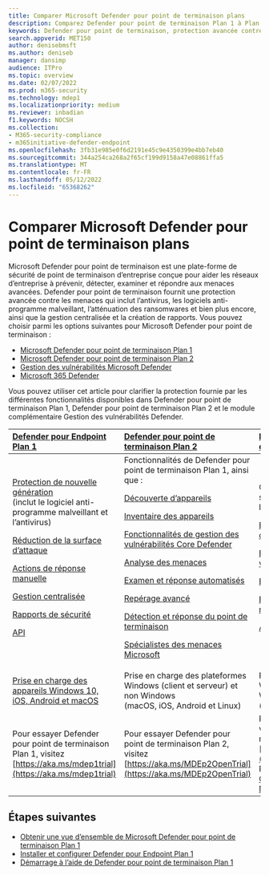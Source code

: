 ```yaml
---
title: Comparer Microsoft Defender pour point de terminaison plans
description: Comparez Defender pour point de terminaison Plan 1 à Plan 2. Découvrez les différences entre les plans et sélectionnez le plan qui répond aux besoins de votre organisation.
keywords: Defender pour point de terminaison, protection avancée contre les menaces, protection contre les points de terminaison
search.appverid: MET150
author: denisebmsft
ms.author: deniseb
manager: dansimp
audience: ITPro
ms.topic: overview
ms.date: 02/07/2022
ms.prod: m365-security
ms.technology: mdep1
ms.localizationpriority: medium
ms.reviewer: inbadian
f1.keywords: NOCSH
ms.collection:
- M365-security-compliance
- m365initiative-defender-endpoint
ms.openlocfilehash: 3fb31e985e0f6d2191e45c9e4350399e4bb7eb40
ms.sourcegitcommit: 344a254ca268a2f65cf199d9158a47e08861ffa5
ms.translationtype: MT
ms.contentlocale: fr-FR
ms.lasthandoff: 05/12/2022
ms.locfileid: "65368262"
---
```

# <a name="compare-microsoft-defender-for-endpoint-plans"></a>Comparer Microsoft Defender pour point de terminaison plans

Microsoft Defender pour point de terminaison est une plate-forme de sécurité de point de terminaison d’entreprise conçue pour aider les réseaux d’entreprise à prévenir, détecter, examiner et répondre aux menaces avancées. Defender pour point de terminaison fournit une protection avancée contre les menaces qui inclut l’antivirus, les logiciels anti-programme malveillant, l’atténuation des ransomwares et bien plus encore, ainsi que la gestion centralisée et la création de rapports. Vous pouvez choisir parmi les options suivantes pour Microsoft Defender pour point de terminaison :

- [Microsoft Defender pour point de terminaison Plan 1](https://go.microsoft.com/fwlink/p/?linkid=2154037)
- [Microsoft Defender pour point de terminaison Plan 2](https://go.microsoft.com/fwlink/p/?linkid=2154037)
- [Gestion des vulnérabilités Microsoft Defender](../defender-vulnerability-management/index.yml)
- [Microsoft 365 Defender](https://go.microsoft.com/fwlink/?linkid=2118804)

Vous pouvez utiliser cet article pour clarifier la protection fournie par les différentes fonctionnalités disponibles dans Defender pour point de terminaison Plan 1, Defender pour point de terminaison Plan 2 et le module complémentaire Gestion des vulnérabilités Defender.

| [Defender pour Endpoint Plan 1](defender-endpoint-plan-1.md) | [Defender pour point de terminaison Plan 2](microsoft-defender-endpoint.md) | [Module complémentaire Gestion des vulnérabilités Defender](../defender-vulnerability-management/defender-vulnerability-management-capabilities.md)|
|:---|:---|:---|
| [Protection de nouvelle génération](defender-endpoint-plan-1.md#next-generation-protection) <br/>(inclut le logiciel anti-programme malveillant et l’antivirus) <p> [Réduction de la surface d’attaque](defender-endpoint-plan-1.md#attack-surface-reduction) <p> [Actions de réponse manuelle](defender-endpoint-plan-1.md#manual-response-actions) <p> [Gestion centralisée](defender-endpoint-plan-1.md#centralized-management) <p>[Rapports de sécurité](defender-endpoint-plan-1.md#reporting) <p>[API](defender-endpoint-plan-1.md#apis) | Fonctionnalités de Defender pour point de terminaison Plan 1, ainsi que : <p> <p> [Découverte d’appareils](device-discovery.md) <p> [Inventaire des appareils](machines-view-overview.md) <p> [Fonctionnalités de gestion des vulnérabilités Core Defender](../defender-vulnerability-management/defender-vulnerability-management-capabilities.md) <p> [Analyse des menaces](threat-analytics.md) <p> [Examen et réponse automatisés](automated-investigations.md) <p> [Repérage avancé](advanced-hunting-overview.md) <p> [Détection et réponse du point de terminaison](overview-endpoint-detection-response.md) <p> [Spécialistes des menaces Microsoft](microsoft-threat-experts.md) | Gestion des vulnérabilités Defender supplémentaire pour Defender pour le plan de point de terminaison 2 : <p> [Évaluation des bases de référence de sécurité](../defender-vulnerability-management/tvm-security-baselines.md) <p> [Bloquer les applications vulnérables](../defender-vulnerability-management/tvm-block-vuln-apps.md) <p> [Extensions de navigateur](../defender-vulnerability-management/tvm-browser-extensions.md) <p> [Évaluation des certificats numériques](../defender-vulnerability-management/tvm-certificate-inventory.md) <p> [Analyse du partage réseau](../defender-vulnerability-management/tvm-network-share-assessment.md)|
| [Prise en charge des appareils Windows 10, iOS, Android et macOS](defender-endpoint-plan-1.md#cross-platform-support) | Prise en charge des plateformes Windows (client et serveur) et non Windows<br/> (macOS, iOS, Android et Linux) | Prise en charge des plateformes Windows (client et serveur) et non Windows<br/> (macOS, iOS, Android et Linux) |
| Pour essayer Defender pour point de terminaison Plan 1, visitez [https://aka.ms/mdep1trial](https://aka.ms/mdep1trial) | Pour essayer Defender pour point de terminaison Plan 2, visitez [https://aka.ms/MDEp2OpenTrial](https://aka.ms/MDEp2OpenTrial) | Pour essayer Gestion des vulnérabilités Microsoft Defender module complémentaire, visitez [https://aka.ms/AddonPreviewTrial](https://aka.ms/AddonPreviewTrial). Pour plus d’informations, consultez [Get Defender Vulnerability Management](../defender-vulnerability-management/get-defender-vulnerability-management.md).

## <a name="next-steps"></a>Étapes suivantes

- [Obtenir une vue d’ensemble de Microsoft Defender pour point de terminaison Plan 1](defender-endpoint-plan-1.md)
- [Installer et configurer Defender pour Endpoint Plan 1](mde-p1-setup-configuration.md)
- [Démarrage à l’aide de Defender pour point de terminaison Plan 1](mde-plan1-getting-started.md)
